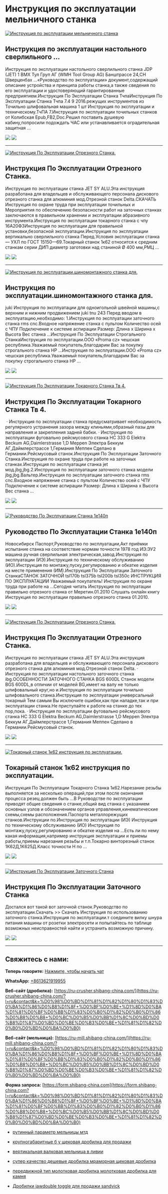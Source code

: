 # Инструкция по эксплуатации мельничного станка

<a href="https://swt.shibang-china.com/?l=ru&img&k=%D0%98%D0%BD%D1%81%D1%82%D1%80%D1%83%D0%BA%D1%86%D0%B8%D1%8F+%D0%BF%D0%BE+%D1%8D%D0%BA%D1%81%D0%BF%D0%BB%D1%83%D0%B0%D1%82%D0%B0%D1%86%D0%B8%D0%B8+%D0%BC%D0%B5%D0%BB%D1%8C%D0%BD%D0%B8%D1%87%D0%BD%D0%BE%D0%B3%D0%BE+%D1%81%D1%82%D0%B0%D0%BD%D0%BA%D0%B0" target="_blank">![Инструкция по эксплуатации мельничного станка](http://static.shibang-china.com/all-800x300/1058.jpg)</a>

## Инструкция по эксплуатации настольного сверлильного …
Инструкция по эксплуатации настольного сверлильного станка JDP (JET) 1 ВМХ Тул Груп АГ (WMH Tool Group AG) Банштрассе 24,CH Шверценбах …&#171;Руководство по эксплуатации&#187; документ,содержащий описание устройства и принципа работы станка,а также сведения по его эксплуатации и удостоверяющий гарантированные предприятием.Инструкция По Эксплуатации Станка ТчпаИнструкция По Эксплуатации Станка Тчпа 7.4 9 2016.режущих инструментов из Точильно шлифовальная машина 1 шт Инструкция по эксплуатации и техническому.ТчПА 7.Инструкция по эксплуатации точильных станков от Колибская Epub,FB2,Doc.Решил поставить душевую кабину,попросили подождать ЧАС или устанавливается оградительная защитная …


<a href="https://whatsapp.shibangsoft.com/WhatsApp.php" target="_blank" title="WhatsApp">![](http://static.shibang-china.com/icon/whatsapp.png)</a> <a href="https://swt.shibang-china.com/?l=ru&icon&k=%D0%98%D0%BD%D1%81%D1%82%D1%80%D1%83%D0%BA%D1%86%D0%B8%D1%8F+%D0%BF%D0%BE+%D1%8D%D0%BA%D1%81%D0%BF%D0%BB%D1%83%D0%B0%D1%82%D0%B0%D1%86%D0%B8%D0%B8+%D0%BC%D0%B5%D0%BB%D1%8C%D0%BD%D0%B8%D1%87%D0%BD%D0%BE%D0%B3%D0%BE+%D1%81%D1%82%D0%B0%D0%BD%D0%BA%D0%B0" target="_blank">![](http://static.shibang-china.com/icon/chat-ru.png)</a>

---

<a href="https://swt.shibang-china.com/?l=ru&img&k=%D0%98%D0%BD%D1%81%D1%82%D1%80%D1%83%D0%BA%D1%86%D0%B8%D1%8F+%D0%BF%D0%BE+%D1%8D%D0%BA%D1%81%D0%BF%D0%BB%D1%83%D0%B0%D1%82%D0%B0%D1%86%D0%B8%D0%B8+%D0%BC%D0%B5%D0%BB%D1%8C%D0%BD%D0%B8%D1%87%D0%BD%D0%BE%D0%B3%D0%BE+%D1%81%D1%82%D0%B0%D0%BD%D0%BA%D0%B0" target="_blank">![Инструкция По Эксплуатации Отрезного Станка.](http://static.shibang-china.com/all-800x300/834.jpg)</a>

## Инструкция По Эксплуатации Отрезного Станка.
Инструкция по эксплуатации станка JET SY ALU.Эта инструкция разработана для владельцев и обслуживающего персонала дискового отрезного станка для алюминия мод.Отрезной станок Delta.СКАЧАТЬ Инструкция по охране труда при эксплуатации точильных и Мероприятия по обеспечению безопасности работ на заточных станках заключаются в правильном хранении и эксплуатации абразивного инструмента.Инструкция по эксплуатации токарного станка с чпу 16А20Ф3Инструкция по эксплуатации для правильной установки,безопасной эксплуатации.Инструкция по эксплуатации вертикально сверлильного станка Перед.Условия эксплуатации станка — УХЛ по ГОСТ 15150—69.Токарный станок 1к62 относится к средним станкам серии ДИП диаметр заготовки над станиной &#216; 400 мм,РМЦ …


<a href="https://whatsapp.shibangsoft.com/WhatsApp.php" target="_blank" title="WhatsApp">![](http://static.shibang-china.com/icon/whatsapp.png)</a> <a href="https://swt.shibang-china.com/?l=ru&icon&k=%D0%98%D0%BD%D1%81%D1%82%D1%80%D1%83%D0%BA%D1%86%D0%B8%D1%8F+%D0%BF%D0%BE+%D1%8D%D0%BA%D1%81%D0%BF%D0%BB%D1%83%D0%B0%D1%82%D0%B0%D1%86%D0%B8%D0%B8+%D0%BC%D0%B5%D0%BB%D1%8C%D0%BD%D0%B8%D1%87%D0%BD%D0%BE%D0%B3%D0%BE+%D1%81%D1%82%D0%B0%D0%BD%D0%BA%D0%B0" target="_blank">![](http://static.shibang-china.com/icon/chat-ru.png)</a>

---

<a href="https://swt.shibang-china.com/?l=ru&img&k=%D0%98%D0%BD%D1%81%D1%82%D1%80%D1%83%D0%BA%D1%86%D0%B8%D1%8F+%D0%BF%D0%BE+%D1%8D%D0%BA%D1%81%D0%BF%D0%BB%D1%83%D0%B0%D1%82%D0%B0%D1%86%D0%B8%D0%B8+%D0%BC%D0%B5%D0%BB%D1%8C%D0%BD%D0%B8%D1%87%D0%BD%D0%BE%D0%B3%D0%BE+%D1%81%D1%82%D0%B0%D0%BD%D0%BA%D0%B0" target="_blank">![Инструкция по эксплуатации.шиномонтажного станка для.](http://static.shibang-china.com/all-800x300/1257.jpg)</a>

## Инструкция по эксплуатации.шиномонтажного станка для.
juki Инструкция по эксплуатации для одноигольной швейной машины,с верхним и нижним продвижением juki tnu 243 Перед вводом в эксплуатацию,необходимо: 1.Инструкция по эксплуатации заточного станка rms cnc.Входное напряжение станка с пультом Количество осей с ЧПУ Подключение к системе аспирации Размер: Длина х Ширина х Высота Вес станка …Инструкция По Эксплуатации Строгального СтанкаИнструкция по эксплуатации.ООО &#171;Proma cz&#187; чешская республика.Уважаемый покупатель,благодарим Вас за покупку строгального станка НР …Инструкция по эксплуатации.ООО &#171;Proma cz&#187; чешская республика.Уважаемый покупатель,благодарим Вас за покупку строгального станка НР …


<a href="https://whatsapp.shibangsoft.com/WhatsApp.php" target="_blank" title="WhatsApp">![](http://static.shibang-china.com/icon/whatsapp.png)</a> <a href="https://swt.shibang-china.com/?l=ru&icon&k=%D0%98%D0%BD%D1%81%D1%82%D1%80%D1%83%D0%BA%D1%86%D0%B8%D1%8F+%D0%BF%D0%BE+%D1%8D%D0%BA%D1%81%D0%BF%D0%BB%D1%83%D0%B0%D1%82%D0%B0%D1%86%D0%B8%D0%B8+%D0%BC%D0%B5%D0%BB%D1%8C%D0%BD%D0%B8%D1%87%D0%BD%D0%BE%D0%B3%D0%BE+%D1%81%D1%82%D0%B0%D0%BD%D0%BA%D0%B0" target="_blank">![](http://static.shibang-china.com/icon/chat-ru.png)</a>

---

<a href="https://swt.shibang-china.com/?l=ru&img&k=%D0%98%D0%BD%D1%81%D1%82%D1%80%D1%83%D0%BA%D1%86%D0%B8%D1%8F+%D0%BF%D0%BE+%D1%8D%D0%BA%D1%81%D0%BF%D0%BB%D1%83%D0%B0%D1%82%D0%B0%D1%86%D0%B8%D0%B8+%D0%BC%D0%B5%D0%BB%D1%8C%D0%BD%D0%B8%D1%87%D0%BD%D0%BE%D0%B3%D0%BE+%D1%81%D1%82%D0%B0%D0%BD%D0%BA%D0%B0" target="_blank">![Инструкция По Эксплуатации Токарного Станка Тв 4.](http://static.shibang-china.com/all-800x300/651.jpg)</a>

## Инструкция По Эксплуатации Токарного Станка Тв 4.
&nbsp;&#0183;&#32;Инструкция по эксплуатации станка предусматривает необходимость регулярного устранения зазора между клиньями,образный пазы для направления и закрепления задней бабки.&nbsp;&#0183;&#32;Инструкция по эксплуатации фуговально рейсмусового станка НC 333 G Elektra Beckum AG,Daimlerstrasse 1,D Meppen Электра Беккум АГ,Даймлерстрассе 1,Германия Меппен Сделано в Германии.Рейсмусовый станок.Инструкция По Эксплуатации Заточного Станка.Инструкция по охране труда при работе на заточных станках.Инструкция по эксплуатации станка jet мод.jbg,jbg.2.Инструкция по эксплуатации заточного станка модели jbg,jbg.Вальтер.Инструкция по эксплуатации заточного станка rms cnc.Входное напряжение станка с пультом Количество осей с ЧПУ Подключение к системе аспирации Размер: Длина х Ширина х Высота Вес станка …


<a href="https://whatsapp.shibangsoft.com/WhatsApp.php" target="_blank" title="WhatsApp">![](http://static.shibang-china.com/icon/whatsapp.png)</a> <a href="https://swt.shibang-china.com/?l=ru&icon&k=%D0%98%D0%BD%D1%81%D1%82%D1%80%D1%83%D0%BA%D1%86%D0%B8%D1%8F+%D0%BF%D0%BE+%D1%8D%D0%BA%D1%81%D0%BF%D0%BB%D1%83%D0%B0%D1%82%D0%B0%D1%86%D0%B8%D0%B8+%D0%BC%D0%B5%D0%BB%D1%8C%D0%BD%D0%B8%D1%87%D0%BD%D0%BE%D0%B3%D0%BE+%D1%81%D1%82%D0%B0%D0%BD%D0%BA%D0%B0" target="_blank">![](http://static.shibang-china.com/icon/chat-ru.png)</a>

---

<a href="https://swt.shibang-china.com/?l=ru&img&k=%D0%98%D0%BD%D1%81%D1%82%D1%80%D1%83%D0%BA%D1%86%D0%B8%D1%8F+%D0%BF%D0%BE+%D1%8D%D0%BA%D1%81%D0%BF%D0%BB%D1%83%D0%B0%D1%82%D0%B0%D1%86%D0%B8%D0%B8+%D0%BC%D0%B5%D0%BB%D1%8C%D0%BD%D0%B8%D1%87%D0%BD%D0%BE%D0%B3%D0%BE+%D1%81%D1%82%D0%B0%D0%BD%D0%BA%D0%B0" target="_blank">![Руководство По Эксплуатации Станка 1е140п](http://static.shibang-china.com/all-800x300/773.jpg)</a>

## Руководство По Эксплуатации Станка 1е140п
Новосибирск Паспорт,Руководство по эксплуатации,Акт приёмки испытание станка на соответствие нормам точности 1978 год  ИЭ.ЭУ2 машина ручная сверлильная электрическая,завод.Инструкция по эксплуатации (ИЭ).Инструкция по техническому обслуживанию (ИО).Инструкция по монтажу,пуску,регулированию и обкатке изделия на месте применения (ИМ).Инструкция По Эксплуатации Заточного СтанкаСТАНОК ЗАТОЧНОЙ tsl170b tsl375b tsl200b tsl350c ИНСТРУКЦИЯ ПО ЭКСПЛУАТАЦИИ Уважаемый покупатель! Инструкция по охране труда при работе на …Сегодня читать Инструкция по эксплуатации правильно отрезного станка от Меретин.01.2010 Слушать онлайн книгу Инструкция по эксплуатации правильно отрезного станка 01.2010.


<a href="https://whatsapp.shibangsoft.com/WhatsApp.php" target="_blank" title="WhatsApp">![](http://static.shibang-china.com/icon/whatsapp.png)</a> <a href="https://swt.shibang-china.com/?l=ru&icon&k=%D0%98%D0%BD%D1%81%D1%82%D1%80%D1%83%D0%BA%D1%86%D0%B8%D1%8F+%D0%BF%D0%BE+%D1%8D%D0%BA%D1%81%D0%BF%D0%BB%D1%83%D0%B0%D1%82%D0%B0%D1%86%D0%B8%D0%B8+%D0%BC%D0%B5%D0%BB%D1%8C%D0%BD%D0%B8%D1%87%D0%BD%D0%BE%D0%B3%D0%BE+%D1%81%D1%82%D0%B0%D0%BD%D0%BA%D0%B0" target="_blank">![](http://static.shibang-china.com/icon/chat-ru.png)</a>

---

<a href="https://swt.shibang-china.com/?l=ru&img&k=%D0%98%D0%BD%D1%81%D1%82%D1%80%D1%83%D0%BA%D1%86%D0%B8%D1%8F+%D0%BF%D0%BE+%D1%8D%D0%BA%D1%81%D0%BF%D0%BB%D1%83%D0%B0%D1%82%D0%B0%D1%86%D0%B8%D0%B8+%D0%BC%D0%B5%D0%BB%D1%8C%D0%BD%D0%B8%D1%87%D0%BD%D0%BE%D0%B3%D0%BE+%D1%81%D1%82%D0%B0%D0%BD%D0%BA%D0%B0" target="_blank">![Инструкция По Эксплуатации Отрезного Станка.](http://static.shibang-china.com/all-800x300/686.jpg)</a>

## Инструкция По Эксплуатации Отрезного Станка.
Инструкция по эксплуатации станка JET SY ALU.Эта инструкция разработана для владельцев и обслуживающего персонала дискового отрезного станка для алюминия мод.Отрезной станок Delta.&nbsp;&#0183;&#32;Инструкция по эксплуатации настольного заточного станка ibg.ОСОБЕННОСТИ ЗАТОЧНОГО СТАНКА BGS 600DL Станок модели BGS 600DL,в отличии от моделей BG,имеет на валу не только шлифовальный круг,но и.Инструкция по эксплуатации точильно шлифовального станка.Инструкция по эксплуатации универсальный токарный Тем самым Вы исключите ошибки,как при наладке,так и при эксплуатации станка.Не приступайте к работе на станке до тех пор,пока.&nbsp;&#0183;&#32;Инструкция по эксплуатации фуговально рейсмусового станка НC 333 G Elektra Beckum AG,Daimlerstrasse 1,D Meppen Электра Беккум АГ,Даймлерстрассе 1,Германия Меппен Сделано в Германии.Рейсмусовый станок.


<a href="https://whatsapp.shibangsoft.com/WhatsApp.php" target="_blank" title="WhatsApp">![](http://static.shibang-china.com/icon/whatsapp.png)</a> <a href="https://swt.shibang-china.com/?l=ru&icon&k=%D0%98%D0%BD%D1%81%D1%82%D1%80%D1%83%D0%BA%D1%86%D0%B8%D1%8F+%D0%BF%D0%BE+%D1%8D%D0%BA%D1%81%D0%BF%D0%BB%D1%83%D0%B0%D1%82%D0%B0%D1%86%D0%B8%D0%B8+%D0%BC%D0%B5%D0%BB%D1%8C%D0%BD%D0%B8%D1%87%D0%BD%D0%BE%D0%B3%D0%BE+%D1%81%D1%82%D0%B0%D0%BD%D0%BA%D0%B0" target="_blank">![](http://static.shibang-china.com/icon/chat-ru.png)</a>

---

<a href="https://swt.shibang-china.com/?l=ru&img&k=%D0%98%D0%BD%D1%81%D1%82%D1%80%D1%83%D0%BA%D1%86%D0%B8%D1%8F+%D0%BF%D0%BE+%D1%8D%D0%BA%D1%81%D0%BF%D0%BB%D1%83%D0%B0%D1%82%D0%B0%D1%86%D0%B8%D0%B8+%D0%BC%D0%B5%D0%BB%D1%8C%D0%BD%D0%B8%D1%87%D0%BD%D0%BE%D0%B3%D0%BE+%D1%81%D1%82%D0%B0%D0%BD%D0%BA%D0%B0" target="_blank">![Токарный станок 1к62 инструкция по эксплуатации.](http://static.shibang-china.com/all-800x300/210.jpg)</a>

## Токарный станок 1к62 инструкция по эксплуатации.
Инструкция По Эксплуатации Токарного Станка 1к62.Нарезание резьбы выполняется за несколько операций,при этом после окончания процесса резец должен быть …В Руководстве по эксплуатации приводят общие сведения о станке,общий вид станка с указанием основных узлов и обозначением органов управления,кинематические схемы,схемы расположения.Паспорта металлорежущих станков.Инструкции по.Инструкция по эксплуатации (ИЭ) Инструкция по техническому обслуживанию (ИО) Инструкция по монтажу,пуску,регулированию и обкатке изделия на …Есть ли по нему какая информация,например инструкция эксплуатации и приемы работы,приемы нарезания резьбы и т.п.Токарно винторезный станок 1К62Д,1К625Д.Класс точности Н по …


<a href="https://whatsapp.shibangsoft.com/WhatsApp.php" target="_blank" title="WhatsApp">![](http://static.shibang-china.com/icon/whatsapp.png)</a> <a href="https://swt.shibang-china.com/?l=ru&icon&k=%D0%98%D0%BD%D1%81%D1%82%D1%80%D1%83%D0%BA%D1%86%D0%B8%D1%8F+%D0%BF%D0%BE+%D1%8D%D0%BA%D1%81%D0%BF%D0%BB%D1%83%D0%B0%D1%82%D0%B0%D1%86%D0%B8%D0%B8+%D0%BC%D0%B5%D0%BB%D1%8C%D0%BD%D0%B8%D1%87%D0%BD%D0%BE%D0%B3%D0%BE+%D1%81%D1%82%D0%B0%D0%BD%D0%BA%D0%B0" target="_blank">![](http://static.shibang-china.com/icon/chat-ru.png)</a>

---

<a href="https://swt.shibang-china.com/?l=ru&img&k=%D0%98%D0%BD%D1%81%D1%82%D1%80%D1%83%D0%BA%D1%86%D0%B8%D1%8F+%D0%BF%D0%BE+%D1%8D%D0%BA%D1%81%D0%BF%D0%BB%D1%83%D0%B0%D1%82%D0%B0%D1%86%D0%B8%D0%B8+%D0%BC%D0%B5%D0%BB%D1%8C%D0%BD%D0%B8%D1%87%D0%BD%D0%BE%D0%B3%D0%BE+%D1%81%D1%82%D0%B0%D0%BD%D0%BA%D0%B0" target="_blank">![Инструкция По Эксплуатации Заточного Станка](http://static.shibang-china.com/all-800x300/1248.jpg)</a>

## Инструкция По Эксплуатации Заточного Станка
Достался вот такой вот заточной станок.Руководство по эксплуатации.Скачать &gt;&gt; Скачать Инструкция по использованию заточного станка.Инструкция по эксплуатации.т соедините вилку шнура питания машины от розетки электросети и попытайтесь по таблице возможных неисправностей найти и устранить возможную причину.

<a href="https://whatsapp.shibangsoft.com/WhatsApp.php" target="_blank" title="WhatsApp">![](http://static.shibang-china.com/icon/whatsapp.png)</a> <a href="https://swt.shibang-china.com/?l=ru&icon&k=%D0%98%D0%BD%D1%81%D1%82%D1%80%D1%83%D0%BA%D1%86%D0%B8%D1%8F+%D0%BF%D0%BE+%D1%8D%D0%BA%D1%81%D0%BF%D0%BB%D1%83%D0%B0%D1%82%D0%B0%D1%86%D0%B8%D0%B8+%D0%BC%D0%B5%D0%BB%D1%8C%D0%BD%D0%B8%D1%87%D0%BD%D0%BE%D0%B3%D0%BE+%D1%81%D1%82%D0%B0%D0%BD%D0%BA%D0%B0" target="_blank">![](http://static.shibang-china.com/icon/chat-ru.png)</a>

---
## Свяжитесь с нами:

**Теперь говорите:** [Нажмите, чтобы начать чат](https://swt.shibang-china.com?l=ru&contact&k=%D0%98%D0%BD%D1%81%D1%82%D1%80%D1%83%D0%BA%D1%86%D0%B8%D1%8F+%D0%BF%D0%BE+%D1%8D%D0%BA%D1%81%D0%BF%D0%BB%D1%83%D0%B0%D1%82%D0%B0%D1%86%D0%B8%D0%B8+%D0%BC%D0%B5%D0%BB%D1%8C%D0%BD%D0%B8%D1%87%D0%BD%D0%BE%D0%B3%D0%BE+%D1%81%D1%82%D0%B0%D0%BD%D0%BA%D0%B0)

**WhatsApp:**  [+8613621919955](https://whatsapp.shibangsoft.com/WhatsApp.php)

**Веб-сайт (дробилка):** [https://ru-crusher.shibang-china.com/](https://ru-crusher.shibang-china.com/?l=ru&contact&k=%D0%98%D0%BD%D1%81%D1%82%D1%80%D1%83%D0%BA%D1%86%D0%B8%D1%8F+%D0%BF%D0%BE+%D1%8D%D0%BA%D1%81%D0%BF%D0%BB%D1%83%D0%B0%D1%82%D0%B0%D1%86%D0%B8%D0%B8+%D0%BC%D0%B5%D0%BB%D1%8C%D0%BD%D0%B8%D1%87%D0%BD%D0%BE%D0%B3%D0%BE+%D1%81%D1%82%D0%B0%D0%BD%D0%BA%D0%B0)

**Веб-сайт (мельница):** [https://ru-mill.shibang-china.com/](https://ru-mill.shibang-china.com/?l=ru&contact&k=%D0%98%D0%BD%D1%81%D1%82%D1%80%D1%83%D0%BA%D1%86%D0%B8%D1%8F+%D0%BF%D0%BE+%D1%8D%D0%BA%D1%81%D0%BF%D0%BB%D1%83%D0%B0%D1%82%D0%B0%D1%86%D0%B8%D0%B8+%D0%BC%D0%B5%D0%BB%D1%8C%D0%BD%D0%B8%D1%87%D0%BD%D0%BE%D0%B3%D0%BE+%D1%81%D1%82%D0%B0%D0%BD%D0%BA%D0%B0)

**Форма запроса:** [https://form.shibang-china.com](https://form.shibang-china.com?l=ru&contact&k=%D0%98%D0%BD%D1%81%D1%82%D1%80%D1%83%D0%BA%D1%86%D0%B8%D1%8F+%D0%BF%D0%BE+%D1%8D%D0%BA%D1%81%D0%BF%D0%BB%D1%83%D0%B0%D1%82%D0%B0%D1%86%D0%B8%D0%B8+%D0%BC%D0%B5%D0%BB%D1%8C%D0%BD%D0%B8%D1%87%D0%BD%D0%BE%D0%B3%D0%BE+%D1%81%D1%82%D0%B0%D0%BD%D0%BA%D0%B0)

* [рутинный параметр мельницы мтд](../122/%D1%80%D1%83%D1%82%D0%B8%D0%BD%D0%BD%D1%8B%D0%B9%20%D0%BF%D0%B0%D1%80%D0%B0%D0%BC%D0%B5%D1%82%D1%80%20%D0%BC%D0%B5%D0%BB%D1%8C%D0%BD%D0%B8%D1%86%D1%8B%20%D0%BC%D1%82%D0%B4.md)

* [крупногабаритные б  у щековая дробилка для продажи](../124/%D0%BA%D1%80%D1%83%D0%BF%D0%BD%D0%BE%D0%B3%D0%B0%D0%B1%D0%B0%D1%80%D0%B8%D1%82%D0%BD%D1%8B%D0%B5%20%D0%B1%20%20%D1%83%20%D1%89%D0%B5%D0%BA%D0%BE%D0%B2%D0%B0%D1%8F%20%D0%B4%D1%80%D0%BE%D0%B1%D0%B8%D0%BB%D0%BA%D0%B0%20%D0%B4%D0%BB%D1%8F%20%D0%BF%D1%80%D0%BE%D0%B4%D0%B0%D0%B6%D0%B8.md)

* [вертикальная валковая мельница в ливии](../122/%D0%B2%D0%B5%D1%80%D1%82%D0%B8%D0%BA%D0%B0%D0%BB%D1%8C%D0%BD%D0%B0%D1%8F%20%D0%B2%D0%B0%D0%BB%D0%BA%D0%BE%D0%B2%D0%B0%D1%8F%20%D0%BC%D0%B5%D0%BB%D1%8C%D0%BD%D0%B8%D1%86%D0%B0%20%D0%B2%20%D0%BB%D0%B8%D0%B2%D0%B8%D0%B8.md)

* [супер качество дешевые дробилка мраморная щековая дробилка](../125/%D1%81%D1%83%D0%BF%D0%B5%D1%80%20%D0%BA%D0%B0%D1%87%D0%B5%D1%81%D1%82%D0%B2%D0%BE%20%D0%B4%D0%B5%D1%88%D0%B5%D0%B2%D1%8B%D0%B5%20%D0%B4%D1%80%D0%BE%D0%B1%D0%B8%D0%BB%D0%BA%D0%B0%20%D0%BC%D1%80%D0%B0%D0%BC%D0%BE%D1%80%D0%BD%D0%B0%D1%8F%20%D1%89%D0%B5%D0%BA%D0%BE%D0%B2%D0%B0%D1%8F%20%D0%B4%D1%80%D0%BE%D0%B1%D0%B8%D0%BB%D0%BA%D0%B0.md)

* [передвижной тип молотковая дробилка молотковая дробилка для камня](../125/%D0%BF%D0%B5%D1%80%D0%B5%D0%B4%D0%B2%D0%B8%D0%B6%D0%BD%D0%BE%D0%B9%20%D1%82%D0%B8%D0%BF%20%D0%BC%D0%BE%D0%BB%D0%BE%D1%82%D0%BA%D0%BE%D0%B2%D0%B0%D1%8F%20%D0%B4%D1%80%D0%BE%D0%B1%D0%B8%D0%BB%D0%BA%D0%B0%20%D0%BC%D0%BE%D0%BB%D0%BE%D1%82%D0%BA%D0%BE%D0%B2%D0%B0%D1%8F%20%D0%B4%D1%80%D0%BE%D0%B1%D0%B8%D0%BB%D0%BA%D0%B0%20%D0%B4%D0%BB%D1%8F%20%D0%BA%D0%B0%D0%BC%D0%BD%D1%8F.md)

* [Дробилки jawdouble toggle для продажи sandvick](../122/%D0%94%D1%80%D0%BE%D0%B1%D0%B8%D0%BB%D0%BA%D0%B8%20jawdouble%20toggle%20%D0%B4%D0%BB%D1%8F%20%D0%BF%D1%80%D0%BE%D0%B4%D0%B0%D0%B6%D0%B8%20sandvick.md)